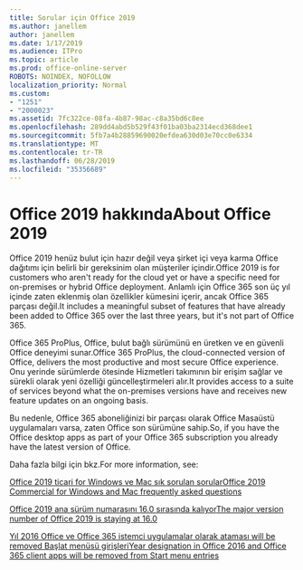 ```yaml
---
title: Sorular için Office 2019
ms.author: janellem
author: janellem
ms.date: 1/17/2019
ms.audience: ITPro
ms.topic: article
ms.prod: office-online-server
ROBOTS: NOINDEX, NOFOLLOW
localization_priority: Normal
ms.custom:
- "1251"
- "2000023"
ms.assetid: 7fc322ce-08fa-4b87-98ac-c8a35bd6c8ee
ms.openlocfilehash: 289dd4abd5b529f43f01ba03ba2314ecd368dee1
ms.sourcegitcommit: 5fb7a4b28859690020efdea630d03e70cc0e6334
ms.translationtype: MT
ms.contentlocale: tr-TR
ms.lasthandoff: 06/28/2019
ms.locfileid: "35356689"
---
```

# <a name="about-office-2019"></a><span data-ttu-id="34392-102">Office 2019 hakkında</span><span class="sxs-lookup"><span data-stu-id="34392-102">About Office 2019</span></span>

<span data-ttu-id="34392-103">Office 2019 henüz bulut için hazır değil veya şirket içi veya karma Office dağıtımı için belirli bir gereksinim olan müşteriler içindir.</span><span class="sxs-lookup"><span data-stu-id="34392-103">Office 2019 is for customers who aren't ready for the cloud yet or have a specific need for on-premises or hybrid Office deployment.</span></span> <span data-ttu-id="34392-104">Anlamlı için Office 365 son üç yıl içinde zaten eklenmiş olan özellikler kümesini içerir, ancak Office 365 parçası değil.</span><span class="sxs-lookup"><span data-stu-id="34392-104">It includes a meaningful subset of features that have already been added to Office 365 over the last three years, but it's not part of Office 365.</span></span>
  
<span data-ttu-id="34392-105">Office 365 ProPlus, Office, bulut bağlı sürümünü en üretken ve en güvenli Office deneyimi sunar.</span><span class="sxs-lookup"><span data-stu-id="34392-105">Office 365 ProPlus, the cloud-connected version of Office, delivers the most productive and most secure Office experience.</span></span> <span data-ttu-id="34392-106">Onu yerinde sürümlerde ötesinde Hizmetleri takımının bir erişim sağlar ve sürekli olarak yeni özelliği güncelleştirmeleri alır.</span><span class="sxs-lookup"><span data-stu-id="34392-106">It provides access to a suite of services beyond what the on-premises versions have and receives new feature updates on an ongoing basis.</span></span>
  
<span data-ttu-id="34392-107">Bu nedenle, Office 365 aboneliğinizi bir parçası olarak Office Masaüstü uygulamaları varsa, zaten Office son sürümüne sahip.</span><span class="sxs-lookup"><span data-stu-id="34392-107">So, if you have the Office desktop apps as part of your Office 365 subscription you already have the latest version of Office.</span></span>
  
<span data-ttu-id="34392-108">Daha fazla bilgi için bkz.</span><span class="sxs-lookup"><span data-stu-id="34392-108">For more information, see:</span></span>
  
[<span data-ttu-id="34392-109">Office 2019 ticari for Windows ve Mac sık sorulan sorular</span><span class="sxs-lookup"><span data-stu-id="34392-109">Office 2019 Commercial for Windows and Mac frequently asked questions</span></span>](https://support.microsoft.com/help/4133312)
  
[<span data-ttu-id="34392-110">Office 2019 ana sürüm numarasını 16.0 sırasında kalıyor</span><span class="sxs-lookup"><span data-stu-id="34392-110">The major version number of Office 2019 is staying at 16.0</span></span>](https://docs.microsoft.com/deployoffice/office2019/overview)
  
[<span data-ttu-id="34392-111">Yıl 2016 Office ve Office 365 istemci uygulamalar olarak ataması will be removed Başlat menüsü girişleri</span><span class="sxs-lookup"><span data-stu-id="34392-111">Year designation in Office 2016 and Office 365 client apps will be removed from Start menu entries</span></span>](https://support.office.com/article/8fe5e052-76d2-49de-af30-2e84ed3da907?wt.mc_id=Alchemy_ClientDIA)
  
